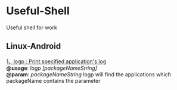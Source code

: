 # Useful-Shell
Useful shell for work
 
## Linux-Android 
[1、logp : Print specified application's log]()<br>
 **@usage**: _logp [packageNameString]_<br>
 **@param**: _packageNameString_ logp will find the applications which packageName contains the parameter<br>
